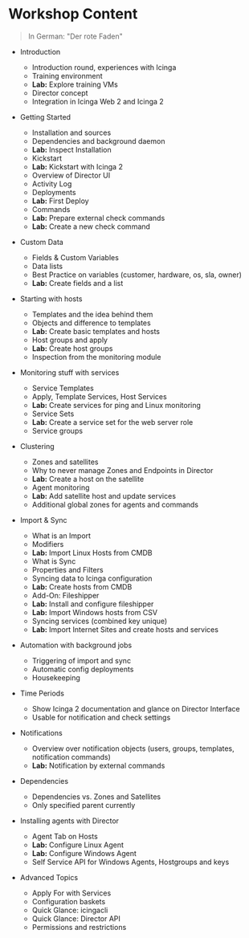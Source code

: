 Workshop Content
================

> In German: "Der rote Faden"

* Introduction
    - Introduction round, experiences with Icinga
    - Training environment
    - **Lab:** Explore training VMs
    - Director concept
    - Integration in Icinga Web 2 and Icinga 2

* Getting Started
    - Installation and sources
    - Dependencies and background daemon
    - **Lab:** Inspect Installation
    - Kickstart
    - **Lab:** Kickstart with Icinga 2
    - Overview of Director UI
    - Activity Log
    - Deployments
    - **Lab:** First Deploy
    - Commands
    - **Lab:** Prepare external check commands
    - **Lab:** Create a new check command

* Custom Data
    - Fields & Custom Variables
    - Data lists
    - Best Practice on variables (customer, hardware, os, sla, owner)
    - **Lab:** Create fields and a list

* Starting with hosts
    - Templates and the idea behind them
    - Objects and difference to templates
    - **Lab:** Create basic templates and hosts
    - Host groups and apply
    - **Lab:** Create host groups
    - Inspection from the monitoring module

* Monitoring stuff with services
    - Service Templates
    - Apply, Template Services, Host Services
    - **Lab:** Create services for ping and Linux monitoring
    - Service Sets
    - **Lab:** Create a service set for the web server role
    - Service groups

* Clustering
    - Zones and satellites
    - Why to never manage Zones and Endpoints in Director
    - **Lab:** Create a host on the satellite
    - Agent monitoring
    - **Lab:** Add satellite host and update services
    - Additional global zones for agents and commands

<!-- end day 1 ? -->

* Import & Sync
    - What is an Import
    - Modifiers
    - **Lab:** Import Linux Hosts from CMDB
    - What is Sync
    - Properties and Filters
    - Syncing data to Icinga configuration
    - **Lab:** Create hosts from CMDB
    - Add-On: Fileshipper
    - **Lab:** Install and configure fileshipper
    - **Lab:** Import Windows hosts from CSV
    - Syncing services (combined key unique)
    - **Lab:** Import Internet Sites and create hosts and services

* Automation with background jobs
    - Triggering of import and sync
    - Automatic config deployments
    - Housekeeping

* Time Periods
    - Show Icinga 2 documentation and glance on Director Interface
    - Usable for notification and check settings

* Notifications
    - Overview over notification objects (users, groups, templates, notification commands)
    - **Lab:** Notification by external commands

* Dependencies
    - Dependencies vs. Zones and Satellites
    - Only specified parent currently

* Installing agents with Director
    - Agent Tab on Hosts
    - **Lab:** Configure Linux Agent
    - **Lab:** Configure Windows Agent
    - Self Service API for Windows Agents, Hostgroups and keys

* Advanced Topics
    - Apply For with Services
    - Configuration baskets
    - Quick Glance: icingacli
    - Quick Glance: Director API
    - Permissions and restrictions
